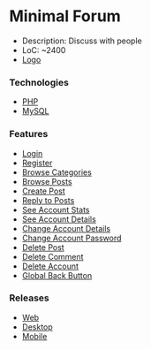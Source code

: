 # Minimal Forum
- Description: Discuss with people
- LoC: ~2400
- [Logo](https://github.com/Sinc0/PhpMinimalForum/blob/master/public/icon.png)

### Technologies
- [PHP](https://www.php.net/)
- [MySQL](https://www.mysql.com/)

### Features
- [Login](https://github.com/Sinc0/PhpMinimalForum/blob/master/index.php#L26-L79)
- [Register](https://github.com/Sinc0/PhpMinimalForum/blob/master/index.php#L81-L114)
- [Browse Categories](https://github.com/Sinc0/PhpMinimalForum/blob/master/categories.php#L18-L29)
- [Browse Posts](https://github.com/Sinc0/PhpMinimalForum/blob/master/posts.php#L20-L31)
- [Create Post](https://github.com/Sinc0/PhpMinimalForum/blob/master/category.php#L36-L71)
- [Reply to Posts](https://github.com/Sinc0/PhpMinimalForum/blob/master/post.php#L58-L97)
- [See Account Stats](https://github.com/Sinc0/PhpMinimalForum/blob/master/account.php#L351-L356)
- [See Account Details](https://github.com/Sinc0/PhpMinimalForum/blob/master/account.php#L358-L368)
- [Change Account Details](https://github.com/Sinc0/PhpMinimalForum/blob/master/account.php#L50-L83)
- [Change Account Password](https://github.com/Sinc0/PhpMinimalForum/blob/master/account.php#L85-L126)
- [Delete Post](https://github.com/Sinc0/PhpMinimalForum/blob/master/account.php#L128-L149)
- [Delete Comment](https://github.com/Sinc0/PhpMinimalForum/blob/master/account.php#L151-L171)
- [Delete Account](https://github.com/Sinc0/PhpMinimalForum/blob/master/account.php#L173-L310)
- [Global Back Button](https://github.com/Sinc0/PhpMinimalForum/blob/master/include-backbutton.php#L1-L5)

### Releases
- [Web]()
- [Desktop]()
- [Mobile]()
